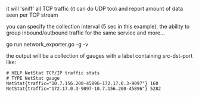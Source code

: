 it will 'sniff' all TCP traffic (it can do UDP too) and report amount of data seen per TCP stream

you can specify the collection interval (5 sec in this example), the ability to group inbound/outbound traffic for the same service and more...


go run network_exporter.go -g -v


the output will be a collection of gauges with a label containing src-dst-port like:

```
# HELP NetStat TCP/IP traffic stats
# TYPE NetStat gauge
NetStat{traffic="10.7.156.200-45896-172.17.0.3-9097"} 160
NetStat{traffic="172.17.0.3-9097-10.7.156.200-45896"} 5282
```

